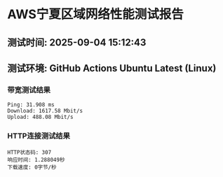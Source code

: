 # AWS宁夏区域网络性能测试报告
## 测试时间: 2025-09-04 15:12:43
## 测试环境: GitHub Actions Ubuntu Latest (Linux)

### 带宽测试结果
```
Ping: 31.908 ms
Download: 1617.58 Mbit/s
Upload: 488.08 Mbit/s
```

### HTTP连接测试结果
```
HTTP状态码: 307
响应时间: 1.288049秒
下载速度: 0字节/秒
```

